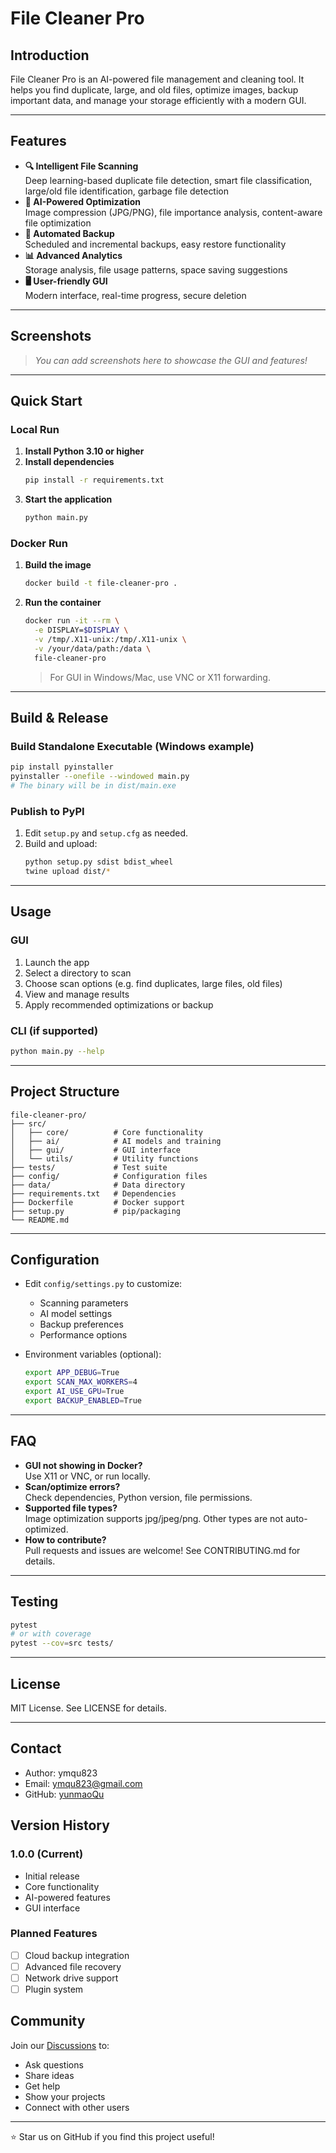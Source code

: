 # File Cleaner Pro

## Introduction
File Cleaner Pro is an AI-powered file management and cleaning tool. It helps you find duplicate, large, and old files, optimize images, backup important data, and manage your storage efficiently with a modern GUI.

---

## Features

- **🔍 Intelligent File Scanning**  
  Deep learning-based duplicate file detection, smart file classification, large/old file identification, garbage file detection
- **🤖 AI-Powered Optimization**  
  Image compression (JPG/PNG), file importance analysis, content-aware file optimization
- **🔄 Automated Backup**  
  Scheduled and incremental backups, easy restore functionality
- **📊 Advanced Analytics**  
  Storage analysis, file usage patterns, space saving suggestions
- **🖥️ User-friendly GUI**  
  Modern interface, real-time progress, secure deletion

---

## Screenshots

> _You can add screenshots here to showcase the GUI and features!_

---

## Quick Start

### Local Run
1. **Install Python 3.10 or higher**
2. **Install dependencies**
   ```bash
   pip install -r requirements.txt
   ```
3. **Start the application**
   ```bash
   python main.py
   ```

### Docker Run
1. **Build the image**
   ```bash
   docker build -t file-cleaner-pro .
   ```
2. **Run the container**
   ```bash
   docker run -it --rm \
     -e DISPLAY=$DISPLAY \
     -v /tmp/.X11-unix:/tmp/.X11-unix \
     -v /your/data/path:/data \
     file-cleaner-pro
   ```
   > For GUI in Windows/Mac, use VNC or X11 forwarding.

---

## Build & Release

### Build Standalone Executable (Windows example)
```bash
pip install pyinstaller
pyinstaller --onefile --windowed main.py
# The binary will be in dist/main.exe
```

### Publish to PyPI
1. Edit `setup.py` and `setup.cfg` as needed.
2. Build and upload:
   ```bash
   python setup.py sdist bdist_wheel
   twine upload dist/*
   ```

---

## Usage

### GUI
1. Launch the app
2. Select a directory to scan
3. Choose scan options (e.g. find duplicates, large files, old files)
4. View and manage results
5. Apply recommended optimizations or backup

### CLI (if supported)
```bash
python main.py --help
```

---

## Project Structure

```text
file-cleaner-pro/
├── src/
│   ├── core/          # Core functionality
│   ├── ai/            # AI models and training
│   ├── gui/           # GUI interface
│   └── utils/         # Utility functions
├── tests/             # Test suite
├── config/            # Configuration files
├── data/              # Data directory
├── requirements.txt   # Dependencies
├── Dockerfile         # Docker support
├── setup.py           # pip/packaging
└── README.md
```

---

## Configuration

- Edit `config/settings.py` to customize:
  - Scanning parameters
  - AI model settings
  - Backup preferences
  - Performance options

- Environment variables (optional):
  ```bash
  export APP_DEBUG=True
  export SCAN_MAX_WORKERS=4
  export AI_USE_GPU=True
  export BACKUP_ENABLED=True
  ```

---

## FAQ

- **GUI not showing in Docker?**  
  Use X11 or VNC, or run locally.
- **Scan/optimize errors?**  
  Check dependencies, Python version, file permissions.
- **Supported file types?**  
  Image optimization supports jpg/jpeg/png. Other types are not auto-optimized.
- **How to contribute?**  
  Pull requests and issues are welcome! See CONTRIBUTING.md for details.

---

## Testing

```bash
pytest
# or with coverage
pytest --cov=src tests/
```

---

## License

MIT License. See LICENSE for details.

---

## Contact

- Author: ymqu823
- Email: ymqu823@gmail.com
- GitHub: [yunmaoQu](https://github.com/yunmaoQu823)

## Version History

### 1.0.0 (Current)
- Initial release
- Core functionality
- AI-powered features
- GUI interface

### Planned Features
- [ ] Cloud backup integration
- [ ] Advanced file recovery
- [ ] Network drive support
- [ ] Plugin system

## Community

Join our [Discussions](https://github.com/username/file-cleaner-pro/discussions) to:
- Ask questions
- Share ideas
- Get help
- Show your projects
- Connect with other users

---

⭐ Star us on GitHub if you find this project useful!

